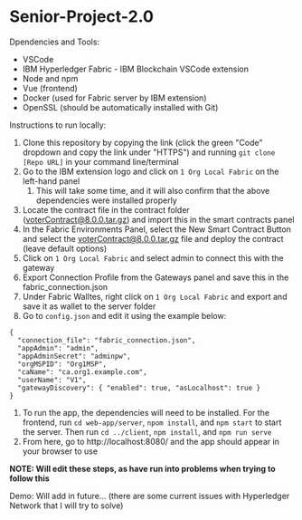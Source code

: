 # Senior-Project-2.0


Dpendencies and Tools:
- VSCode
- IBM Hyperledger Fabric - IBM Blockchain VSCode extension
- Node and npm
- Vue (frontend)
- Docker (used for Fabric server by IBM extension)
- OpenSSL (should be automatically installed with Git)


Instructions to run locally:
1. Clone this repository by copying the link (click the green "Code" dropdown and copy the link under "HTTPS") and running `git clone [Repo URL]` in your command line/terminal
2. Go to the IBM extension logo and click on `1 Org Local Fabric` on the left-hand panel
   1. This will take some time, and it will also confirm that the above dependencies were installed properly
3. Locate the contract file in the contract folder (voterContract@8.0.0.tar.gz) and import this in the smart contracts panel
4. In the Fabric Environments Panel, select the New Smart Contract Button and select the voterContract@8.0.0.tar.gz file and deploy the contract (leave default options)
5. Click on `1 Org Local Fabric` and select admin to connect this with the gateway
6. Export Connection Profile from the Gateways panel and save this in the fabric_connection.json
7. Under Fabric Walltes, right click on `1 Org Local Fabric` and export and save it as wallet to the server folder
8. Go to `config.json` and edit it using the example below:
```
{
  "connection_file": "fabric_connection.json",
  "appAdmin": "admin",
  "appAdminSecret": "adminpw",
  "orgMSPID": "Org1MSP",
  "caName": "ca.org1.example.com",
  "userName": "V1",
  "gatewayDiscovery": { "enabled": true, "asLocalhost": true }
}
```
1. To run the app, the dependencies will need to be installed. For the frontend, run `cd web-app/server`, `npom install`, and `npm start` to start the server. Then run `cd ../client`, `npm install`, and `npm run serve`
2. From here, go to http://localhost:8080/ and the app should appear in your browser to use

**NOTE: Will edit these steps, as have run into problems when trying to follow this**


Demo:
Will add in future... (there are some current issues with Hyperledger Network that I will try to solve)
